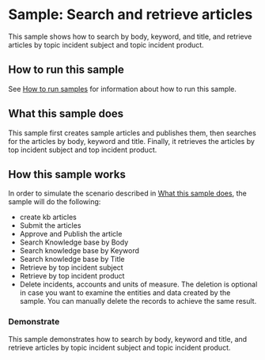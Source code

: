 
# Sample: Search and retrieve articles

This sample shows how to search by body, keyword, and title, and retrieve articles by topic incident subject and topic incident product.

## How to run this sample

See [How to run samples](https://github.com/microsoft/PowerApps-Samples/blob/master/cds/README.md) for information about how to run this sample.

## What this sample does

This sample first creates sample articles and publishes them, then searches for the articles by body, keyword and title. Finally, it retrieves the articles by top incident subject and top incident product.

## How this sample works

In order to simulate the scenario described in [What this sample does](#what-this-sample-does), the sample will do the following:

- create kb articles
- Submit the articles
- Approve and Publish the article
- Search Knowledge base by Body
- Search knowledge base by Keyword
- Search knowledge base by Title
- Retrieve by top incident subject
- Retrieve by top incident product
- Delete incidents, accounts and units of measure. The deletion is optional in case you want to examine the entities and data created by the sample. You can manually delete the records to achieve the same result.

### Demonstrate

This sample demonstrates how to search by body, keyword and title, and retrieve articles by topic incident subject and topic incident product.
